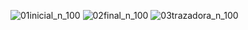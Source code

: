 ![01inicial_n_100](https://user-images.githubusercontent.com/44034996/52527524-1f5e6d80-2c87-11e9-8f32-03a858486aee.PNG)
![02final_n_100](https://user-images.githubusercontent.com/44034996/52527525-1ff70400-2c87-11e9-9d30-fc4ec34ba8ff.PNG)
![03trazadora_n_100](https://user-images.githubusercontent.com/44034996/52527526-1ff70400-2c87-11e9-92f9-c0eb17cde3f1.PNG)
